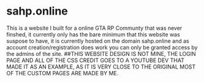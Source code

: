 # sahp.online
This is a website I built for a online GTA RP Communty that was never finshed, it currently only has the bare minimum that this website was suspose to have, it is currently hosted on the domain sahp.online and as account creation/registration does work you can only be granted access by the admins of the site.
##THIS WEBSITE DESIGN IS NOT MINE, THE LOGIN PAGE AND ALL OF THE CSS CREDIT GOES TO A YOUTUBE DEV THAT MADE IT AS AN EXAMPLE, AS IT IS VERY CLOSE TO THE ORIGINAL MOST OF THE CUSTOM PAGES ARE MADE BY ME.
